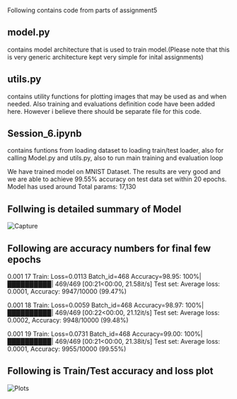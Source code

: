 Following contains code from parts of assignment5

## model.py 
contains model architecture that is used to train model.(Please note that this is very generic architecture kept very simple for inital assignments)

## utils.py 
contains utility functions for plotting images that may be used as and when needed. Also training and evaluations definition code have been added here. However i believe there should be separate file for this code.

## Session_6.ipynb 
contains funtions from loading dataset to loading train/test loader, also for calling Model.py and utils.py, also to run main training and evaluation loop

We have trained model  on MNIST Dataset. The results are very good and we are able to achieve 99.55% accuracy on test data set within 20 epochs.
Model has used around Total params: 17,130

## Follwing is detailed summary of Model
![Capture](https://github.com/gdeotale/ERA/assets/8176219/e2dca18d-b6ba-4bd4-83dd-0de99fb53b23)

## Following are accuracy numbers for final few epochs
0.001 17
Train: Loss=0.0113 Batch_id=468 Accuracy=98.95: 100%|██████████| 469/469 [00:21<00:00, 21.58it/s]
Test set: Average loss: 0.0001, Accuracy: 9947/10000 (99.47%)

0.001 18
Train: Loss=0.0059 Batch_id=468 Accuracy=98.97: 100%|██████████| 469/469 [00:22<00:00, 21.12it/s]
Test set: Average loss: 0.0002, Accuracy: 9948/10000 (99.48%)

0.001 19
Train: Loss=0.0731 Batch_id=468 Accuracy=99.00: 100%|██████████| 469/469 [00:21<00:00, 21.38it/s]
Test set: Average loss: 0.0001, Accuracy: 9955/10000 (99.55%)


## Following is Train/Test accuracy and loss plot
![Plots](https://github.com/gdeotale/ERA/assets/8176219/81788eb1-ea56-442a-946f-41b682388b47)
